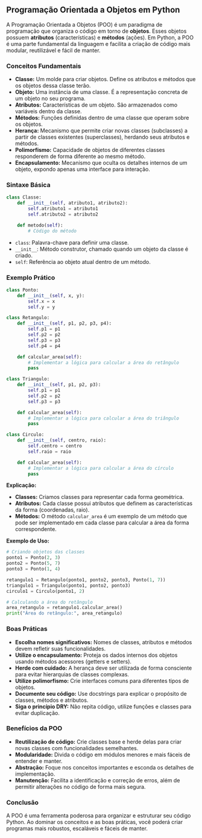 ## Programação Orientada a Objetos em Python

A Programação Orientada a Objetos (POO) é um paradigma de programação que organiza o código em torno de **objetos**. Esses objetos possuem **atributos** (características) e **métodos** (ações). Em Python, a POO é uma parte fundamental da linguagem e facilita a criação de código mais modular, reutilizável e fácil de manter.

### Conceitos Fundamentais

* **Classe:** Um molde para criar objetos. Define os atributos e métodos que os objetos dessa classe terão.
* **Objeto:** Uma instância de uma classe. É a representação concreta de um objeto no seu programa.
* **Atributos:** Características de um objeto. São armazenados como variáveis dentro da classe.
* **Métodos:** Funções definidas dentro de uma classe que operam sobre os objetos.
* **Herança:** Mecanismo que permite criar novas classes (subclasses) a partir de classes existentes (superclasses), herdando seus atributos e métodos.
* **Polimorfismo:** Capacidade de objetos de diferentes classes responderem de forma diferente ao mesmo método.
* **Encapsulamento:** Mecanismo que oculta os detalhes internos de um objeto, expondo apenas uma interface para interação.

### Sintaxe Básica

```python
class Classe:
    def __init__(self, atributo1, atributo2):
        self.atributo1 = atributo1
        self.atributo2 = atributo2

    def metodo(self):
        # Código do método
```

* `class`: Palavra-chave para definir uma classe.
* `__init__`: Método construtor, chamado quando um objeto da classe é criado.
* `self`: Referência ao objeto atual dentro de um método.

### Exemplo Prático

```python
class Ponto:
    def __init__(self, x, y):
        self.x = x
        self.y = y

class Retangulo:
    def __init__(self, p1, p2, p3, p4):
        self.p1 = p1
        self.p2 = p2
        self.p3 = p3
        self.p4 = p4

    def calcular_area(self):
        # Implementar a lógica para calcular a área do retângulo
        pass

class Triangulo:
    def __init__(self, p1, p2, p3):
        self.p1 = p1
        self.p2 = p2
        self.p3 = p3

    def calcular_area(self):
        # Implementar a lógica para calcular a área do triângulo
        pass

class Circulo:
    def __init__(self, centro, raio):
        self.centro = centro
        self.raio = raio

    def calcular_area(self):
        # Implementar a lógica para calcular a área do círculo
        pass
```

**Explicação:**

-   **Classes:** Criamos classes para representar cada forma geométrica.
-   **Atributos:** Cada classe possui atributos que definem as características da forma (coordenadas, raio).
-   **Métodos:** O método `calcular_area` é um exemplo de um método que pode ser implementado em cada classe para calcular a área da forma correspondente.

**Exemplo de Uso:**

```python
# Criando objetos das classes
ponto1 = Ponto(2, 3)
ponto2 = Ponto(5, 7)
ponto3 = Ponto(1, 4)

retangulo1 = Retangulo(ponto1, ponto2, ponto3, Ponto(1, 7))
triangulo1 = Triangulo(ponto1, ponto2, ponto3)
circulo1 = Circulo(ponto1, 2)

# Calculando a área do retângulo
area_retangulo = retangulo1.calcular_area()
print("Área do retângulo:", area_retangulo)
```

### Boas Práticas

* **Escolha nomes significativos:** Nomes de classes, atributos e métodos devem refletir suas funcionalidades.
* **Utilize o encapsulamento:** Proteja os dados internos dos objetos usando métodos acessores (getters e setters).
* **Herde com cuidado:** A herança deve ser utilizada de forma consciente para evitar hierarquias de classes complexas.
* **Utilize polimorfismo:** Crie interfaces comuns para diferentes tipos de objetos.
* **Documente seu código:** Use docstrings para explicar o propósito de classes, métodos e atributos.
* **Siga o princípio DRY:** Não repita código, utilize funções e classes para evitar duplicação.

### Benefícios da POO

* **Reutilização de código:** Crie classes base e herde delas para criar novas classes com funcionalidades semelhantes.
* **Modularidade:** Divida o código em módulos menores e mais fáceis de entender e manter.
* **Abstração:** Foque nos conceitos importantes e esconda os detalhes de implementação.
* **Manutenção:** Facilita a identificação e correção de erros, além de permitir alterações no código de forma mais segura.

### Conclusão

A POO é uma ferramenta poderosa para organizar e estruturar seu código Python. Ao dominar os conceitos e as boas práticas, você poderá criar programas mais robustos, escaláveis e fáceis de manter.
